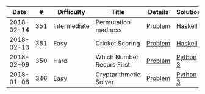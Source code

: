 Date | # | Difficulty | Title | Details | Solution
---- | - | ---------- | ----- | ------- | --------
2018-02-14 | 351 | Intermediate | Permutation madness | [Problem](Solutions/%23351%20Intermediate/351i%20Problem.md) | [Haskell](Solutions/%23351%20Intermediate/351i.hs)
2018-02-13 | 351 | Easy | Cricket Scoring | [Problem](Solutions/351e%20Problem.md) | [Haskell](Solutions/351e.hs)
2018-02-09 | 350 | Hard | Which Number Recurs First | [Problem](Solutions/%23350%20Hard/350h%20Problem.md) | [Python 3](Solutions/%23350%20Hard/350h.py)
2018-01-08 | 346 | Easy | Cryptarithmetic Solver | [Problem](Solutions/346e%20Problem.md) | [Python 3](Solutions/346e.py)
